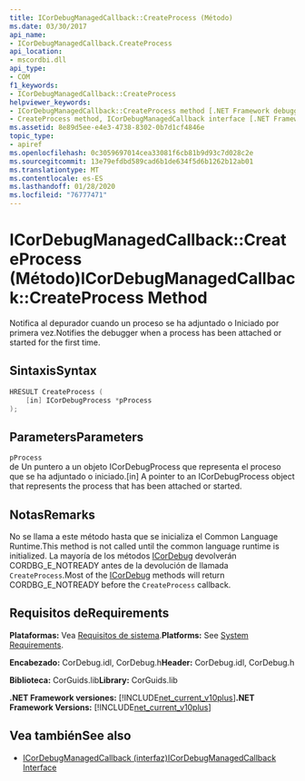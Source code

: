```yaml
---
title: ICorDebugManagedCallback::CreateProcess (Método)
ms.date: 03/30/2017
api_name:
- ICorDebugManagedCallback.CreateProcess
api_location:
- mscordbi.dll
api_type:
- COM
f1_keywords:
- ICorDebugManagedCallback::CreateProcess
helpviewer_keywords:
- ICorDebugManagedCallback::CreateProcess method [.NET Framework debugging]
- CreateProcess method, ICorDebugManagedCallback interface [.NET Framework debugging]
ms.assetid: 8e89d5ee-e4e3-4738-8302-0b7d1cf4846e
topic_type:
- apiref
ms.openlocfilehash: 0c3059697014cea33081f6cb81b9d93c7d028c2e
ms.sourcegitcommit: 13e79efdbd589cad6b1de634f5d6b1262b12ab01
ms.translationtype: MT
ms.contentlocale: es-ES
ms.lasthandoff: 01/28/2020
ms.locfileid: "76777471"
---
```

# <a name="icordebugmanagedcallbackcreateprocess-method"></a><span data-ttu-id="edcd4-102">ICorDebugManagedCallback::CreateProcess (Método)</span><span class="sxs-lookup"><span data-stu-id="edcd4-102">ICorDebugManagedCallback::CreateProcess Method</span></span>
<span data-ttu-id="edcd4-103">Notifica al depurador cuando un proceso se ha adjuntado o Iniciado por primera vez.</span><span class="sxs-lookup"><span data-stu-id="edcd4-103">Notifies the debugger when a process has been attached or started for the first time.</span></span>  
  
## <a name="syntax"></a><span data-ttu-id="edcd4-104">Sintaxis</span><span class="sxs-lookup"><span data-stu-id="edcd4-104">Syntax</span></span>  
  
```cpp  
HRESULT CreateProcess (  
    [in] ICorDebugProcess *pProcess  
);  
```  
  
## <a name="parameters"></a><span data-ttu-id="edcd4-105">Parameters</span><span class="sxs-lookup"><span data-stu-id="edcd4-105">Parameters</span></span>  
 `pProcess`  
 <span data-ttu-id="edcd4-106">de Un puntero a un objeto ICorDebugProcess que representa el proceso que se ha adjuntado o iniciado.</span><span class="sxs-lookup"><span data-stu-id="edcd4-106">[in] A pointer to an ICorDebugProcess object that represents the process that has been attached or started.</span></span>  
  
## <a name="remarks"></a><span data-ttu-id="edcd4-107">Notas</span><span class="sxs-lookup"><span data-stu-id="edcd4-107">Remarks</span></span>  
 <span data-ttu-id="edcd4-108">No se llama a este método hasta que se inicializa el Common Language Runtime.</span><span class="sxs-lookup"><span data-stu-id="edcd4-108">This method is not called until the common language runtime is initialized.</span></span> <span data-ttu-id="edcd4-109">La mayoría de los métodos [ICorDebug](icordebug-interface.md) devolverán CORDBG_E_NOTREADY antes de la devolución de llamada `CreateProcess`.</span><span class="sxs-lookup"><span data-stu-id="edcd4-109">Most of the [ICorDebug](icordebug-interface.md) methods will return CORDBG_E_NOTREADY before the `CreateProcess` callback.</span></span>  
  
## <a name="requirements"></a><span data-ttu-id="edcd4-110">Requisitos de</span><span class="sxs-lookup"><span data-stu-id="edcd4-110">Requirements</span></span>  
 <span data-ttu-id="edcd4-111">**Plataformas:** Vea [Requisitos de sistema](../../../../docs/framework/get-started/system-requirements.md).</span><span class="sxs-lookup"><span data-stu-id="edcd4-111">**Platforms:** See [System Requirements](../../../../docs/framework/get-started/system-requirements.md).</span></span>  
  
 <span data-ttu-id="edcd4-112">**Encabezado:** CorDebug.idl, CorDebug.h</span><span class="sxs-lookup"><span data-stu-id="edcd4-112">**Header:** CorDebug.idl, CorDebug.h</span></span>  
  
 <span data-ttu-id="edcd4-113">**Biblioteca:** CorGuids.lib</span><span class="sxs-lookup"><span data-stu-id="edcd4-113">**Library:** CorGuids.lib</span></span>  
  
 <span data-ttu-id="edcd4-114">**.NET Framework versiones:** [!INCLUDE[net_current_v10plus](../../../../includes/net-current-v10plus-md.md)]</span><span class="sxs-lookup"><span data-stu-id="edcd4-114">**.NET Framework Versions:** [!INCLUDE[net_current_v10plus](../../../../includes/net-current-v10plus-md.md)]</span></span>  
  
## <a name="see-also"></a><span data-ttu-id="edcd4-115">Vea también</span><span class="sxs-lookup"><span data-stu-id="edcd4-115">See also</span></span>

- [<span data-ttu-id="edcd4-116">ICorDebugManagedCallback (interfaz)</span><span class="sxs-lookup"><span data-stu-id="edcd4-116">ICorDebugManagedCallback Interface</span></span>](icordebugmanagedcallback-interface.md)
